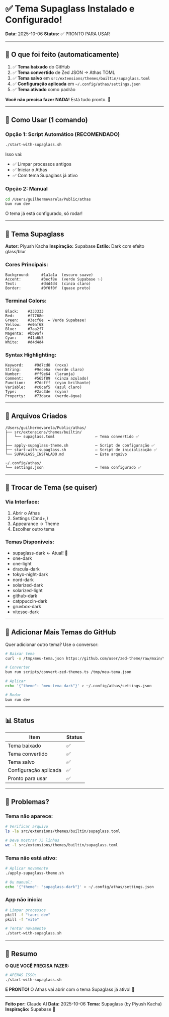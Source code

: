 # ✅ Tema Supaglass Instalado e Configurado!

**Data:** 2025-10-06
**Status:** ✅ PRONTO PARA USAR

---

## 🎯 O que foi feito (automaticamente)

1. ✅ **Tema baixado** do GitHub
2. ✅ **Tema convertido** de Zed JSON → Athas TOML
3. ✅ **Tema salvo** em `src/extensions/themes/builtin/supaglass.toml`
4. ✅ **Configuração aplicada** em `~/.config/athas/settings.json`
5. ✅ **Tema ativado** como padrão

**Você não precisa fazer NADA!** Está tudo pronto. 🎉

---

## 🚀 Como Usar (1 comando)

### Opção 1: Script Automático (RECOMENDADO)

```bash
./start-with-supaglass.sh
```

Isso vai:
- ✅ Limpar processos antigos
- ✅ Iniciar o Athas
- ✅ Com tema Supaglass já ativo

### Opção 2: Manual

```bash
cd /Users/guilhermevarela/Public/athas
bun run dev
```

O tema já está configurado, só rodar!

---

## 🎨 Tema Supaglass

**Autor:** Piyush Kacha
**Inspiração:** Supabase
**Estilo:** Dark com efeito glass/blur

### Cores Principais:
```
Background:     #1a1a1a  (escuro suave)
Accent:         #3ecf8e  (verde Supabase ✨)
Text:           #d4d4d4  (cinza claro)
Border:         #0f0f0f  (quase preto)
```

### Terminal Colors:
```
Black:    #333333
Red:      #f7768e
Green:    #3ecf8e  ← Verde Supabase!
Yellow:   #e0af68
Blue:     #7aa2f7
Magenta:  #bb9af7
Cyan:     #41a6b5
White:    #d4d4d4
```

### Syntax Highlighting:
```
Keyword:     #9d7cd8  (roxo)
String:      #9ece6a  (verde claro)
Number:      #ff9e64  (laranja)
Comment:     #565f89  (cinza azulado)
Function:    #7dcfff  (cyan brilhante)
Variable:    #c0caf5  (azul claro)
Type:        #2ac3de  (cyan)
Property:    #73daca  (verde-água)
```

---

## 📁 Arquivos Criados

```
/Users/guilhermevarela/Public/athas/
├── src/extensions/themes/builtin/
│   └── supaglass.toml                  ← Tema convertido ✅
│
├── apply-supaglass-theme.sh            ← Script de configuração ✅
├── start-with-supaglass.sh             ← Script de inicialização ✅
└── SUPAGLASS_INSTALADO.md              ← Este arquivo

~/.config/athas/
└── settings.json                       ← Tema configurado ✅
```

---

## 🔄 Trocar de Tema (se quiser)

### Via Interface:
1. Abrir o Athas
2. Settings (Cmd+,)
3. Appearance → Theme
4. Escolher outro tema

### Temas Disponíveis:
- supaglass-dark ← Atual! 🎨
- one-dark
- one-light
- dracula-dark
- tokyo-night-dark
- nord-dark
- solarized-dark
- solarized-light
- github-dark
- catppuccin-dark
- gruvbox-dark
- vitesse-dark

---

## 🎯 Adicionar Mais Temas do GitHub

Quer adicionar outro tema? Use o conversor:

```bash
# Baixar tema
curl -o /tmp/meu-tema.json https://github.com/user/zed-theme/raw/main/theme.json

# Converter
bun run scripts/convert-zed-themes.ts /tmp/meu-tema.json

# Aplicar
echo '{"theme": "meu-tema-dark"}' > ~/.config/athas/settings.json

# Rodar
bun run dev
```

---

## 📊 Status

| Item | Status |
|------|--------|
| Tema baixado | ✅ |
| Tema convertido | ✅ |
| Tema salvo | ✅ |
| Configuração aplicada | ✅ |
| Pronto para usar | ✅ |

---

## 🐛 Problemas?

### Tema não aparece:
```bash
# Verificar arquivo
ls -la src/extensions/themes/builtin/supaglass.toml

# Deve mostrar 75 linhas
wc -l src/extensions/themes/builtin/supaglass.toml
```

### Tema não está ativo:
```bash
# Aplicar novamente
./apply-supaglass-theme.sh

# Ou manual:
echo '{"theme": "supaglass-dark"}' > ~/.config/athas/settings.json
```

### App não inicia:
```bash
# Limpar processos
pkill -f "tauri dev"
pkill -f "vite"

# Tentar novamente
./start-with-supaglass.sh
```

---

## 🎉 Resumo

**O QUE VOCÊ PRECISA FAZER:**

```bash
# APENAS ISSO:
./start-with-supaglass.sh
```

**E PRONTO!** O Athas vai abrir com o tema Supaglass já ativo! 🚀

---

**Feito por:** Claude AI
**Data:** 2025-10-06
**Tema:** Supaglass (by Piyush Kacha)
**Inspiração:** Supabase 💚
